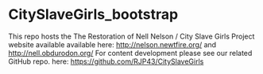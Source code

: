 # CitySlaveGirls_bootstrap
This repo hosts the The Restoration of Nell Nelson / City Slave Girls Project website available available here: http://nelson.newtfire.org/ and http://nell.obdurodon.org/
 For content development please see our related GitHub repo. here: https://github.com/RJP43/CitySlaveGirls
